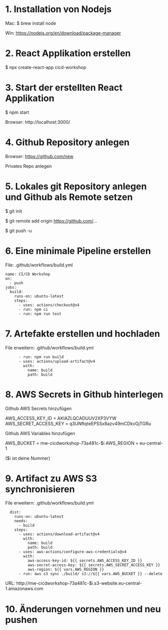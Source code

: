 # 1. Installation von Nodejs

Mac: $ brew install node

Win: https://nodejs.org/en/download/package-manager

# 2. React Applikation erstellen

$ npx create-react-app cicd-workshop

# 3. Start der erstellten React Applikation

$ npm start

Browser: http://localhost:3000/

# 4. Github Repository anlegen

Browser: https://github.com/new

Privates Repo anlegen

# 5. Lokales git Repository anlegen und Github als Remote setzen

$ git init

$ git remote add origin https://github.com/...

$ git push -u

# 6. Eine minimale Pipeline erstellen

File: .github/workflows/build.yml

```
name: CI/CD Workshop
on:
  - push
jobs:
  build:
    runs-on: ubuntu-latest
    steps:
      - uses: actions/checkout@v4
      - run: npm ci
      - run: npm run test
```

# 7. Artefakte erstellen und hochladen

File erweitern: .github/workflows/build.yml

```
      - run: npm run build
      - uses: actions/upload-artifact@v4
        with:
          name: build
          path: build
```

# 8. AWS Secrets in Github hinterlegen

Github AWS Secrets hinzufügen

AWS_ACCESS_KEY_ID = AKIAZLQCADUUV2XP3VYW
AWS_SECRET_ACCESS_KEY = q3UNftqteEPSSx8azv49mCDkvGjTGRu

Github AWS Variables hinzufügen

AWS_BUCKET = mw-cicdworkshop-73a481c-$i
AWS_REGION = eu-central-1

($i ist deine Nummer)

# 9. Artifact zu AWS S3 synchronisieren

File erweitern: .github/workflows/build.yml

```
  dist:
    runs-on: ubuntu-latest
    needs:
      - build
    steps:
      - uses: actions/download-artifact@v4
        with:
          name: build
          path: build
      - uses: aws-actions/configure-aws-credentials@v4
        with:
          aws-access-key-id: ${{ secrets.AWS_ACCESS_KEY_ID }}
          aws-secret-access-key: ${{ secrets.AWS_SECRET_ACCESS_KEY }}
          aws-region: ${{ vars.AWS_REGION }}
      - run: aws s3 sync ./build/ s3://${{ vars.AWS_BUCKET }} --delete
```

URL: http://mw-cicdworkshop-73a481c-$i.s3-website.eu-central-1.amazonaws.com

# 10. Änderungen vornehmen und neu pushen
